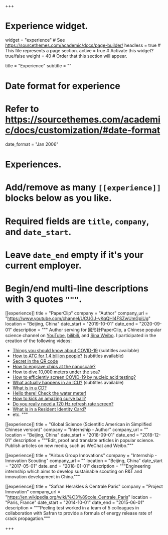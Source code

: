 +++
# Experience widget.
widget = "experience"  # See https://sourcethemes.com/academic/docs/page-builder/
headless = true  # This file represents a page section.
active = true  # Activate this widget? true/false
weight = 40  # Order that this section will appear.

title = "Experience"
subtitle = ""

# Date format for experience
#   Refer to https://sourcethemes.com/academic/docs/customization/#date-format
date_format = "Jan 2006"

# Experiences.
#   Add/remove as many `[[experience]]` blocks below as you like.
#   Required fields are `title`, `company`, and `date_start`.
#   Leave `date_end` empty if it's your current employer.
#   Begin/end multi-line descriptions with 3 quotes `"""`.
[[experience]]
  title = "PaperClip"
  company = "Author"
  company_url = "https://www.youtube.com/channel/UCUGJ-yKqQHl4FSZwUmGpiUg"
  location = "Beijing, China"
  date_start = "2019-10-01"
  date_end = "2020-09-01"
  description = """
  Author serving for 回形针PaperClip, a Chinese popular science channel on [YouTube](https://www.youtube.com/channel/UCUGJ-yKqQHl4FSZwUmGpiUg), [bilibili](https://space.bilibili.com/258150656), and [Sina Weibo](https://weibo.com/p/1005056414205745). I participated in the creation of the following videos:
  * [Things you should know about COVID-19](https://youtu.be/0ySYM4kRJVY) (subtitles available)
  * [How to ATC for 1.4 billion people?](https://youtu.be/5ZphSjh1ngU) (subtitles available)
  * [Secret in the QR code](https://youtu.be/XW8sgT_D0To)
  * [How to engrave chips at the nanoscale?](https://youtu.be/Co7-_d1NjkM)
  * [How to dive 10,000 meters under the sea?](https://youtu.be/INUb-e0R89g)
  * [How to efficiently screen COVID-19 by nucleic acid testing?](https://youtu.be/jMN8vKV339Q)
  * [What actually happens in an ICU?](https://youtu.be/yMkJxLybIsY) (subtitles available)
  * [What is in a CD?](https://youtu.be/iygjJ8M7jnM)
  * [Hello there! Check the water meter!](https://youtu.be/LDjPZBbQ_JI)
  * [How to kick an amazing curve ball?](https://youtu.be/GKXxcgL5Hvg)
  * [Do you really need a 120 Hz refresh rate screen?](https://youtu.be/8qT2anaI884)
  * [What is in a Resident Identity Card?](https://youtu.be/n-FAYmSpopQ)
  * etc.
  """

[[experience]]
  title = "Global Science (Scientific American in Simplified Chinese version)"
  company = "Internship - Author"
  company_url = ""
  location = "Beijing, China"
  date_start = "2018-09-01"
  date_end = "2018-12-01"
  description = """Edit, proof and translate articles in popular science. Publish articles on new media, such as WeChat and Weibo."""

[[experience]]
  title = "Airbus Group Innovations"
  company = "Internship - Innovation Scouting"
  company_url = ""
  location = "Beijing, China"
  date_start = "2017-05-01"
  date_end = "2018-01-01"
  description = """Engineering internship which aims to develop sustainable scouting on R&T and innovation development in China."""

[[experience]]
  title = "Safran Herakles & Centrale Paris"
  company = "Project Innovation"
  company_url = "https://en.wikipedia.org/wiki/%C3%89cole_Centrale_Paris"
  location = "Paris, France"
  date_start = "2014-10-01"
  date_end = "2015-06-01"
  description = """Peeling test worked in a team of 5 colleagues in collaboration with Safran to provide a formula of energy release rate of crack propagation."""

+++
